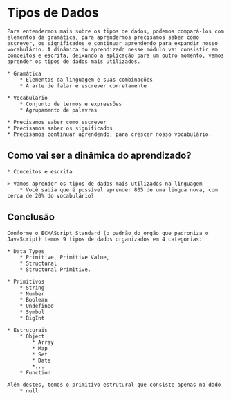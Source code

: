 # Tipos de Dados

    Para entendermos mais sobre os tipos de dados, podemos compará-los com elementos da gramática, para aprendermos precisamos saber como escrever, os significados e continuar aprendendo para expandir nosso vocabulário. A dinâmica do aprendizado nesse módulo vai consistir em conceitos e escrita, deixando a aplicação para um outro momento, vamos aprender os tipos de dados mais utilizados.

    * Gramática
        * Elementos da linguagem e suas combinações
        * A arte de falar e escrever corretamente

    * Vocabulário
        * Conjunto de termos e expressões
        * Agrupamento de palavras

    * Precisamos saber como escrever
    * Precisamos saber os significados
    * Precisamos continuar aprendendo, para crescer nosso vocabulário.

## Como vai ser a dinâmica do aprendizado?

    * Conceitos e escrita

    > Vamos aprender os tipos de dados mais utilizados na linguagem
        * Você sabia que é possível aprender 805 de uma lingua nova, com cerca de 20% do vocabulário?

## Conclusão

    Conforme o ECMAScript Standard (o padrão do orgão que padroniza o JavaScript) temos 9 tipos de dados organizados em 4 categorias: 

    * Data Types
        * Primitive, Primitive Value, 
        * Structural 
        * Structural Primitive. 
    
    * Primitivos 
        * String
        * Number
        * Boolean
        * Undefined
        * Symbol
        * BigInt

    * Estruturais 
        * Object
            * Array
            * Map
            * Set
            * Date
            *... 
        * Function
        
    Além destes, temos o primitivo estrutural que consiste apenas no dado 
        * null
